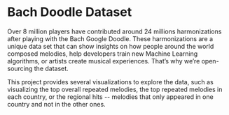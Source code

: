 # Bach Doodle Dataset
Over 8 million players have contributed around 24 millions harmonizations after playing with the Bach Google Doodle. These harmonizations are a unique data set that can show insights on how people around the world composed melodies, help developers train new Machine Learning algorithms, or artists create musical experiences. That’s why we’re open-sourcing the dataset.

This project provides several visualizations to explore the data, such as
visualizing the top overall repeated melodies, the top repeated melodies in each country, or
the regional hits  -- melodies that only appeared in one country and not in the other ones.
